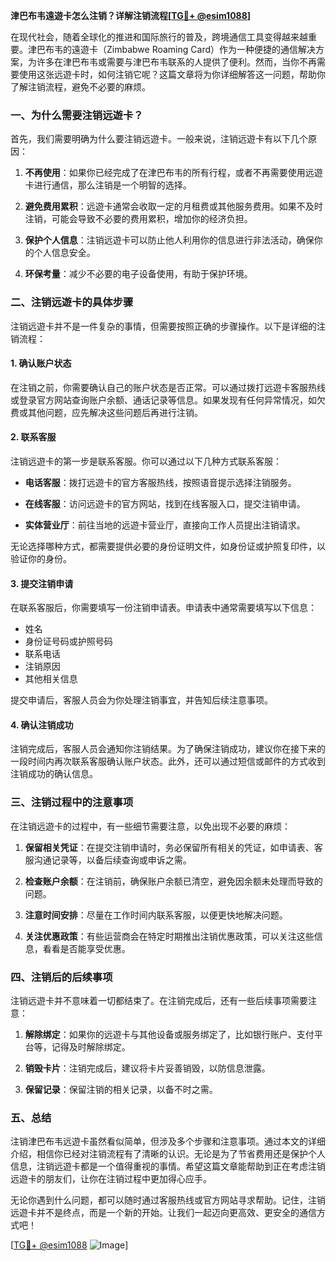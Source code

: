 **津巴布韦遠遊卡怎么注销？详解注销流程[[TG💪+ @esim1088](https://t.me/s/esim1088)]**

在现代社会，随着全球化的推进和国际旅行的普及，跨境通信工具变得越来越重要。津巴布韦的遠遊卡（Zimbabwe Roaming Card）作为一种便捷的通信解决方案，为许多在津巴布韦或需要与津巴布韦联系的人提供了便利。然而，当你不再需要使用这张远遊卡时，如何注销它呢？这篇文章将为你详细解答这一问题，帮助你了解注销流程，避免不必要的麻烦。

### 一、为什么需要注销远遊卡？

首先，我们需要明确为什么要注销远遊卡。一般来说，注销远遊卡有以下几个原因：

1. **不再使用**：如果你已经完成了在津巴布韦的所有行程，或者不再需要使用远遊卡进行通信，那么注销是一个明智的选择。
   
2. **避免费用累积**：远遊卡通常会收取一定的月租费或其他服务费用。如果不及时注销，可能会导致不必要的费用累积，增加你的经济负担。

3. **保护个人信息**：注销远遊卡可以防止他人利用你的信息进行非法活动，确保你的个人信息安全。

4. **环保考量**：减少不必要的电子设备使用，有助于保护环境。

### 二、注销远遊卡的具体步骤

注销远遊卡并不是一件复杂的事情，但需要按照正确的步骤操作。以下是详细的注销流程：

#### 1. 确认账户状态

在注销之前，你需要确认自己的账户状态是否正常。可以通过拨打远遊卡客服热线或登录官方网站查询账户余额、通话记录等信息。如果发现有任何异常情况，如欠费或其他问题，应先解决这些问题后再进行注销。

#### 2. 联系客服

注销远遊卡的第一步是联系客服。你可以通过以下几种方式联系客服：

- **电话客服**：拨打远遊卡的官方客服热线，按照语音提示选择注销服务。
  
- **在线客服**：访问远遊卡的官方网站，找到在线客服入口，提交注销申请。

- **实体营业厅**：前往当地的远遊卡营业厅，直接向工作人员提出注销请求。

无论选择哪种方式，都需要提供必要的身份证明文件，如身份证或护照复印件，以验证你的身份。

#### 3. 提交注销申请

在联系客服后，你需要填写一份注销申请表。申请表中通常需要填写以下信息：

- 姓名
- 身份证号码或护照号码
- 联系电话
- 注销原因
- 其他相关信息

提交申请后，客服人员会为你处理注销事宜，并告知后续注意事项。

#### 4. 确认注销成功

注销完成后，客服人员会通知你注销结果。为了确保注销成功，建议你在接下来的一段时间内再次联系客服确认账户状态。此外，还可以通过短信或邮件的方式收到注销成功的确认信息。

### 三、注销过程中的注意事项

在注销远遊卡的过程中，有一些细节需要注意，以免出现不必要的麻烦：

1. **保留相关凭证**：在提交注销申请时，务必保留所有相关的凭证，如申请表、客服沟通记录等，以备后续查询或申诉之需。

2. **检查账户余额**：在注销前，确保账户余额已清空，避免因余额未处理而导致的问题。

3. **注意时间安排**：尽量在工作时间内联系客服，以便更快地解决问题。

4. **关注优惠政策**：有些运营商会在特定时期推出注销优惠政策，可以关注这些信息，看看是否能享受优惠。

### 四、注销后的后续事项

注销远遊卡并不意味着一切都结束了。在注销完成后，还有一些后续事项需要注意：

1. **解除绑定**：如果你的远遊卡与其他设备或服务绑定了，比如银行账户、支付平台等，记得及时解除绑定。

2. **销毁卡片**：注销完成后，建议将卡片妥善销毁，以防信息泄露。

3. **保留记录**：保留注销的相关记录，以备不时之需。

### 五、总结

注销津巴布韦远遊卡虽然看似简单，但涉及多个步骤和注意事项。通过本文的详细介绍，相信你已经对注销流程有了清晰的认识。无论是为了节省费用还是保护个人信息，注销远遊卡都是一个值得重视的事情。希望这篇文章能帮助到正在考虑注销远遊卡的朋友们，让你在注销过程中更加得心应手。

无论你遇到什么问题，都可以随时通过客服热线或官方网站寻求帮助。记住，注销远遊卡并不是终点，而是一个新的开始。让我们一起迈向更高效、更安全的通信方式吧！

[[TG💪+ @esim1088](https://t.me/s/esim1088) ![Image](https://i.postimg.cc/4NQfJmqS/Snipaste-2025-05-13-00-14-12.png)]